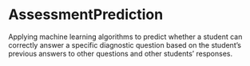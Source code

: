 # AssessmentPrediction
Applying machine learning algorithms to predict whether a student can correctly answer a specific diagnostic question based on the student’s previous answers to other questions and other students’ responses.
